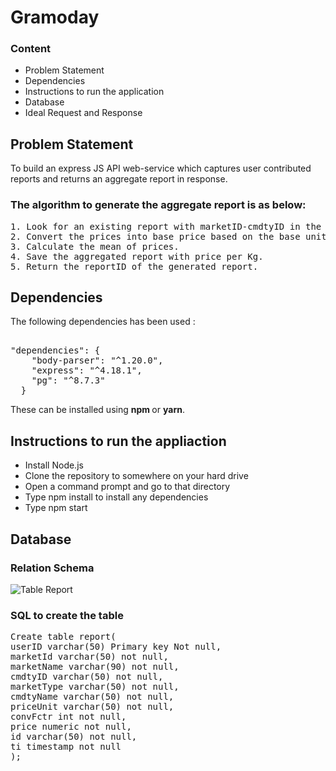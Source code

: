 # Gramoday

### Content
- Problem Statement
- Dependencies
- Instructions to run the application
- Database
- Ideal Request and Response


## Problem Statement
To build an express JS API web-service which captures user contributed
reports and returns an aggregate report in response.

### The algorithm to generate the aggregate report is as below:
<pre>
1. Look for an existing report with marketID-cmdtyID in the DB [1].
2. Convert the prices into base price based on the base unit [2]
3. Calculate the mean of prices.
4. Save the aggregated report with price per Kg.
5. Return the reportID of the generated report.
</pre>

## Dependencies
The following dependencies has been used :
<pre> 
"dependencies": {
    "body-parser": "^1.20.0",
    "express": "^4.18.1",
    "pg": "^8.7.3"
  }
</pre>

These can be installed using <b> npm </b> or <b>yarn</b>.

## Instructions to run the appliaction
- Install Node.js
- Clone the repository to somewhere on your hard drive
- Open a command prompt and go to that directory
- Type npm install to install any dependencies
- Type npm start

## Database

### Relation Schema
![Table Report](https://user-images.githubusercontent.com/61858752/172762538-34cb0906-4aa7-41a8-b544-4fa697dd3a98.png)

### SQL to create the table

<pre>
Create table report(
userID varchar(50) Primary key Not null,
marketId varchar(50) not null,
marketName varchar(90) not null,
cmdtyID varchar(50) not null,
marketType varchar(50) not null,
cmdtyName varchar(50) not null,
priceUnit varchar(50) not null,
convFctr int not null,
price numeric not null,
id varchar(50) not null,
ti timestamp not null
);
</pre>
